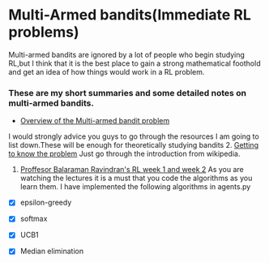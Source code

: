 # Multi-Armed bandits(Immediate RL problems)
Multi-armed bandits are ignored by a lot of people who begin studying RL,but I think that it is the best place to gain a strong mathematical foothold and get an idea of how things would work in a RL problem.

### These are my short summaries and some detailed notes on multi-armed bandits.
* [Overview of the Multi-armed bandit problem](https://hackmd.io/CZQq2azUTMCjt2FF_TQNfQ?view)

I would strongly advice you guys to go through the resources I am going to list down.These will be enough for theoretically studying bandits
2. [Getting to know the problem](https://en.wikipedia.org/wiki/Multi-armed_bandit)
Just go through the introduction from wikipedia.
1. [Proffesor Balaraman Ravindran's RL week 1 and week 2](https://nptel.ac.in/courses/106106143/)
As you are watching the lectures it is a must that you code the algorithms as you learn them.
I have implemented the following algorithms in agents.py
- [X] epsilon-greedy
- [x] softmax
- [x] UCB1
- [x] Median elimination

